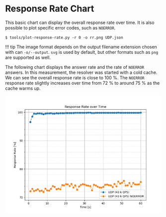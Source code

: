 # Response Rate Chart

This basic chart can display the overall response rate over time. It is also
possible to plot specific error codes, such as `NOERROR`.

```
$ tools/plot-response-rate.py -r 0 -o rr.png UDP.json
```

!!! tip
    The image format depends on the output filename extension chosen with can
    `-o/--output`. `svg` is used by default, but other formats such as `png`
    are supported as well.

The following chart displays the answer rate and the rate of `NOERROR` answers.
In this measurement, the resolver was started with a cold cache. We can see the
overall response rate is close to 100 %. The `NOERROR` response rate slightly
increases over time from 72 % to around 75 % as the cache warms up.

![UDP response rate](img/response-rate.png)
